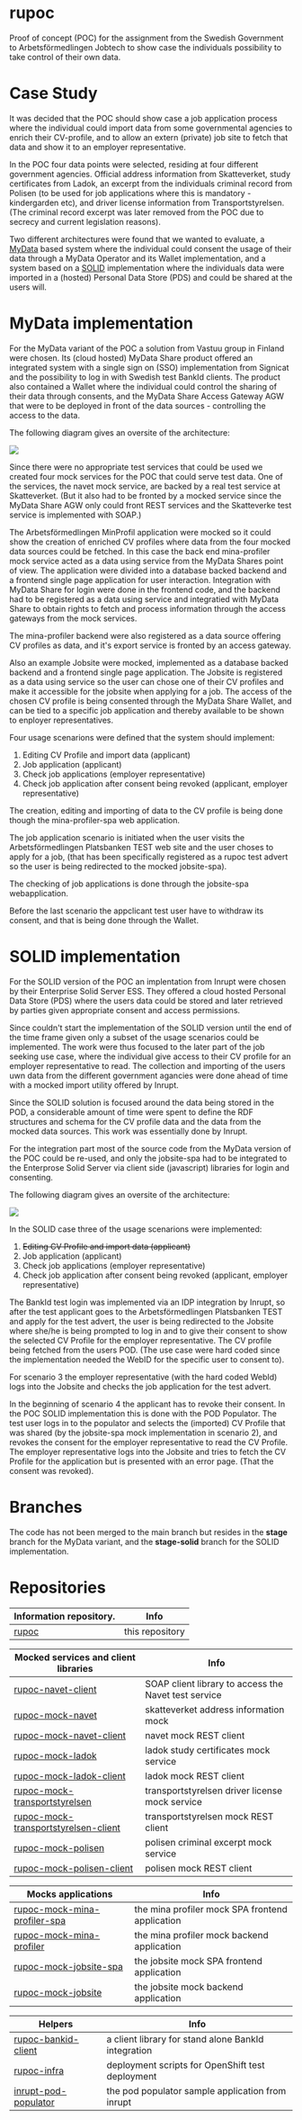# rupoc
Proof of concept (POC) for the assignment from the Swedish Government to Arbetsförmedlingen Jobtech to show case the individuals possibility to take control of their own data.

# Case Study
It was decided that the POC should show case a job application process where the individual could import data from some governmental agencies to enrich their CV-profile, and to allow an extern (private) job site to fetch that data and show it to an employer representative.

In the POC four data points were selected, residing at four different government agencies. Official address information from Skatteverket, study certificates from Ladok, an excerpt from the individuals criminal record from Polisen (to be used for job applications where this is mandatory - kindergarden etc), and driver license information from Transportstyrelsen. (The criminal record excerpt was later removed from the POC due to secrecy and current legislation reasons).

Two different architectures were found that we wanted to evaluate, a [MyData](https://mydata.org/) based system where the individual could consent the usage of their data through a MyData Operator and its Wallet implementation, and a system based on a [SOLID](https://solidproject.org/) implementation where the individuals data were imported in a (hosted) Personal Data Store (PDS) and could be shared at the users will.

# MyData implementation
For the MyData variant of the POC a solution from Vastuu group in Finland were chosen. Its (cloud hosted) MyData Share product offered an integrated system with a single sign on (SSO) implementation from Signicat and the possibility to log in with Swedish test BankId clients. The product also contained a Wallet where the individual could control the sharing of their data through consents, and the MyData Share Access Gateway AGW that were to be deployed in front of the data sources - controlling the access to the data.

The following diagram gives an oversite of the architecture:

![](MyData.svg)

Since there were no appropriate test services that could be used we created four mock services for the POC that could serve test data. One of the services, the navet mock service, are backed by a real test service at Skatteverket. (But it also had to be fronted by a mocked service since the MyData Share AGW only could front REST services and the Skatteverke test service is implemented with SOAP.)

The Arbetsförmedlingen MinProfil application were mocked so it could show the creation of enriched CV profiles where data from the four mocked data sources could be fetched. In this case the back end mina-profiler mock service acted as a data using service from the MyData Shares point of view. The application were divided into a database backed backend and a frontend single page application for user interaction. Integration with MyData Share for login were done in the frontend code, and the backend had to be registered as a data using service and integratied with MyData Share to obtain rights to fetch and process information through the access gateways from the mock services.

The mina-profiler backend were also registered as a data source offering CV profiles as data, and it's export service is fronted by an access gateway.

Also an example Jobsite were mocked, implemented as a database backed backend and a frontend single page application. The Jobsite is registered as a data using service so the user can chose one of their CV profiles and make it accessible for the jobsite when applying for a job. The access of the chosen CV profile is being consented through the MyData Share Wallet, and can be tied to a specific job application and thereby available to be shown to enployer representatives.

Four usage scenarions were defined that the system should implement:
1. Editing CV Profile and import data (applicant)
2. Job application (applicant)
3. Check job applications (employer representative)
4. Check job application after consent being revoked (applicant, employer representative)

The creation, editing and importing of data to the CV profile is being done though the mina-profiler-spa web application.

The job application scenario is initiated when the user visits the Arbetsförmedlingen Platsbanken TEST web site and the user choses to apply for a job, (that has been specifically registered as a rupoc test advert so the user is being redirected to the mocked jobsite-spa).

The checking of job applications is done through the jobsite-spa webapplication.

Before the last scenario the appclicant test user have to withdraw its consent, and that is being done through the Wallet.

# SOLID implementation
For the SOLID version of the POC an implentation from Inrupt were chosen by their Enterprise Solid Server ESS. They offered a cloud hosted Personal Data Store (PDS) where the users data could be stored and later retrieved by parties given appropriate consent and access permissions.

Since couldn't start the implementation of the SOLID version until the end of the time frame given only a subset of the usage scenarios could be implemented. The work were thus focused to the later part of the job seeking use case, where the individual give access to their CV profile for an employer representative to read. The collection and importing of the users uwn data from the different government agancies were done ahead of time with a mocked import utility offered by Inrupt.

Since the SOLID solution is focused around the data being stored in the POD, a considerable amount of time were spent to define the RDF structures and schema for the CV profile data and the data from the mocked data sources. This work was essentially done by Inrupt.

For the integration part most of the source code from the MyData version of the POC could be re-used, and only the jobsite-spa had to be integrated to the Enterprose Solid Server via client side (javascript) libraries for login and consenting.

The following diagram gives an oversite of the architecture:

![](Solid.svg)

In the SOLID case three of the usage scenarions were implemented:
1. ~~Editing CV Profile and import data (applicant)~~
2. Job application (applicant)
3. Check job applications (employer representative)
4. Check job application after consent being revoked (applicant, employer representative)

The BankId test login was implemented via an IDP integration by Inrupt, so after the test applicant goes to the Arbetsförmedlingen Platsbanken TEST and apply for the test advert, the user is being redirected to the Jobsite where she/he is being prompted to log in and to give their consent to show the selected CV Profile for the employer representative. The CV profile being fetched from the users POD. (The use case were hard coded since the implementation needed the WebID for the specific user to consent to).

For scenario 3 the employer representative (with the hard coded WebId) logs into the Jobsite and checks the job application for the test advert.

In the beginning of scenario 4 the applicant has to revoke their consent. In the POC SOLID implementation this is done with the POD Populator. The test user logs in to the populator and selects the (imported) CV Profile that was shared (by the jobsite-spa mock implementation in scenario 2), and revokes the consent for the employer representative to read the CV Profile. The employer representative logs into the Jobsite and tries to fetch the CV Profile for the application but is presented with an error page. (That the consent was revoked).

# Branches
The code has not been merged to the main branch but resides in the **stage** branch for the MyData variant, and the **stage-solid** branch for the SOLID implementation.


# Repositories
| Information repository.                                                                              | Info                                                 |
| ---------------------------------------------------------------------------------------------------- | ---------------------------------------------------- |
| [rupoc](https://github.com/individdata/rupoc)                                                        | this repository                                      |

| Mocked services and client libraries                                                                 | Info                                                 |
| ---------------------------------------------------------------------------------------------------- | ---------------------------------------------------- |
| [rupoc-navet-client](https://github.com/individdata/rupoc-navet-client)                              | SOAP client library to access the Navet test service |
| [rupoc-mock-navet](https://github.com/individdata/rupoc-mock-navet)                                  | skatteverket address information mock                |
| [rupoc-mock-navet-client](https://github.com/individdata/rupoc-ladok-client)                         | navet mock REST client                               |
| [rupoc-mock-ladok](https://github.com/individdata/rupoc-mock-ladok)                                  | ladok study certificates mock service                |
| [rupoc-mock-ladok-client](https://github.com/individdata/rupoc-ladok-client)                         | ladok mock REST client                               |
| [rupoc-mock-transportstyrelsen](https://github.com/individdata/rupoc-mock-transportstyrelsen)        | transportstyrelsen driver license mock service       | 
| [rupoc-mock-transportstyrelsen-client](https://github.com/individdata/rupoc-mock-transportstyrelsen-client)| transportstyrelsen mock REST client            | 
| [rupoc-mock-polisen](https://github.com/individdata/rupoc-mock-polisen)                              | polisen criminal excerpt mock service                |
| [rupoc-mock-polisen-client](https://github.com/individdata/rupoc-mock-polisen-client)                | polisen mock REST client                             |

| Mocks applications                                                                                   | Info                                                 |
| ---------------------------------------------------------------------------------------------------- | ---------------------------------------------------- |
| [rupoc-mock-mina-profiler-spa](https://github.com/individdata/rupoc-mock-mina-profiler-spa)          | the mina profiler mock SPA frontend application      |
| [rupoc-mock-mina-profiler](https://github.com/individdata/rupoc-mock-mina-profiler)                  | the mina profiler mock backend application           |
| [rupoc-mock-jobsite-spa](https://github.com/individdata/rupoc-mock-mina-profiler-spa)                | the jobsite mock SPA frontend application            |
| [rupoc-mock-jobsite](https://github.com/individdata/rupoc-mock-jobsite)                              | the jobsite mock backend application                 |


| Helpers                                                                                              | Info                                                 |
| ---------------------------------------------------------------------------------------------------- | ---------------------------------------------------- |
| [rupoc-bankid-client](https://github.com/individdata/rupoc-bankid-client)                            | a client library for stand alone BankId integration  |
| [rupoc-infra](https://github.com/individdata/rupoc-infra)                                            | deployment scripts for OpenShift test deployment     |
| [inrupt-pod-populator](https://github.com/individdata/inrupt-pod-populator)                          | the pod populator sample application from inrupt     |
